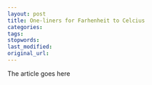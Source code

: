 ```yaml
---
layout: post
title: One-liners for Farhenheit to Celcius
categories:
tags:
stopwords:
last_modified:
original_url: 
---
```


The article goes here

